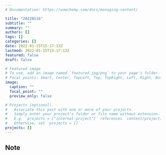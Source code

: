 ```yaml
---
# Documentation: https://wowchemy.com/docs/managing-content/

title: "20220116"
subtitle: ""
summary: ""
authors: []
tags: []
categories: []
date: 2022-01-15T15:17:13Z
lastmod: 2022-01-15T15:17:13Z
featured: false
draft: false

# Featured image
# To use, add an image named `featured.jpg/png` to your page's folder.
# Focal points: Smart, Center, TopLeft, Top, TopRight, Left, Right, BottomLeft, Bottom, BottomRight.
image:
  caption: ""
  focal_point: ""
  preview_only: false

# Projects (optional).
#   Associate this post with one or more of your projects.
#   Simply enter your project's folder or file name without extension.
#   E.g. `projects = ["internal-project"]` references `content/project/deep-learning/index.md`.
#   Otherwise, set `projects = []`.
projects: []
---
```


## Note

